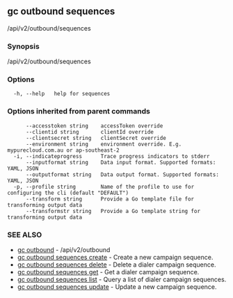 ## gc outbound sequences

/api/v2/outbound/sequences

### Synopsis

/api/v2/outbound/sequences

### Options

```
  -h, --help   help for sequences
```

### Options inherited from parent commands

```
      --accesstoken string    accessToken override
      --clientid string       clientId override
      --clientsecret string   clientSecret override
      --environment string    environment override. E.g. mypurecloud.com.au or ap-southeast-2
  -i, --indicateprogress      Trace progress indicators to stderr
      --inputformat string    Data input format. Supported formats: YAML, JSON
      --outputformat string   Data output format. Supported formats: YAML, JSON
  -p, --profile string        Name of the profile to use for configuring the cli (default "DEFAULT")
      --transform string      Provide a Go template file for transforming output data
      --transformstr string   Provide a Go template string for transforming output data
```

### SEE ALSO

* [gc outbound](gc_outbound.html)	 - /api/v2/outbound
* [gc outbound sequences create](gc_outbound_sequences_create.html)	 - Create a new campaign sequence.
* [gc outbound sequences delete](gc_outbound_sequences_delete.html)	 - Delete a dialer campaign sequence.
* [gc outbound sequences get](gc_outbound_sequences_get.html)	 - Get a dialer campaign sequence.
* [gc outbound sequences list](gc_outbound_sequences_list.html)	 - Query a list of dialer campaign sequences.
* [gc outbound sequences update](gc_outbound_sequences_update.html)	 - Update a new campaign sequence.


